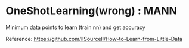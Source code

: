 # OneShotLearning(wrong) : MANN
Minimum data points to learn (train nn) and get accuracy


Reference: https://github.com/llSourcell/How-to-Learn-from-Little-Data
